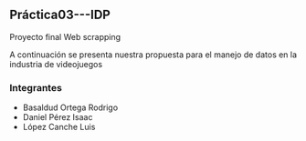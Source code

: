## Práctica03---IDP

Proyecto final Web scrapping

A continuación se presenta nuestra propuesta para el manejo de datos en la industria de videojuegos

### Integrantes 
- Basaldud Ortega Rodrigo
- Daniel Pérez Isaac
- López Canche Luis